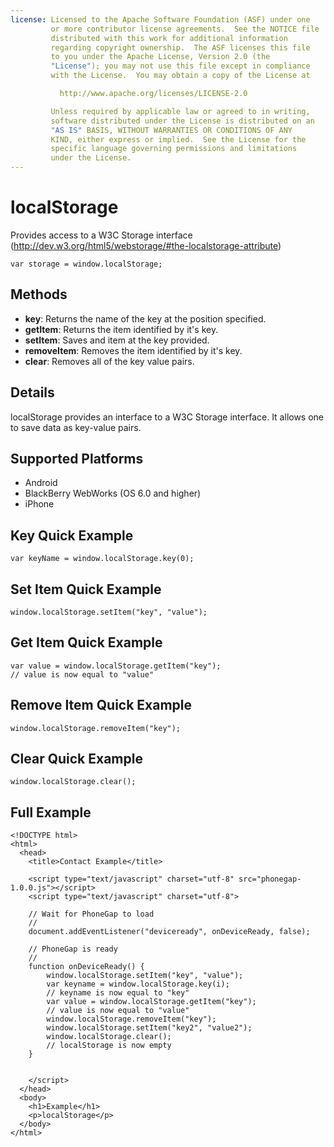 ```yaml
---
license: Licensed to the Apache Software Foundation (ASF) under one
         or more contributor license agreements.  See the NOTICE file
         distributed with this work for additional information
         regarding copyright ownership.  The ASF licenses this file
         to you under the Apache License, Version 2.0 (the
         "License"); you may not use this file except in compliance
         with the License.  You may obtain a copy of the License at

           http://www.apache.org/licenses/LICENSE-2.0

         Unless required by applicable law or agreed to in writing,
         software distributed under the License is distributed on an
         "AS IS" BASIS, WITHOUT WARRANTIES OR CONDITIONS OF ANY
         KIND, either express or implied.  See the License for the
         specific language governing permissions and limitations
         under the License.
---
```


localStorage
===============

Provides access to a W3C Storage interface (http://dev.w3.org/html5/webstorage/#the-localstorage-attribute)

    var storage = window.localStorage;

Methods
-------

- __key__: Returns the name of the key at the position specified. 
- __getItem__: Returns the item identified by it's key.
- __setItem__: Saves and item at the key provided.
- __removeItem__: Removes the item identified by it's key.
- __clear__: Removes all of the key value pairs.

Details
-----------

localStorage provides an interface to a W3C Storage interface.  It allows one to save data as key-value pairs.

Supported Platforms
-------------------

- Android
- BlackBerry WebWorks (OS 6.0 and higher)
- iPhone

Key Quick Example
-------------

    var keyName = window.localStorage.key(0);

Set Item Quick Example
-------------

    window.localStorage.setItem("key", "value");

Get Item Quick Example
-------------

	var value = window.localStorage.getItem("key");
	// value is now equal to "value"

Remove Item Quick Example
-------------

	window.localStorage.removeItem("key");

Clear Quick Example
-------------

	window.localStorage.clear();

Full Example
------------

    <!DOCTYPE html>
    <html>
      <head>
        <title>Contact Example</title>

        <script type="text/javascript" charset="utf-8" src="phonegap-1.0.0.js"></script>
        <script type="text/javascript" charset="utf-8">

        // Wait for PhoneGap to load
        //
        document.addEventListener("deviceready", onDeviceReady, false);

        // PhoneGap is ready
        //
        function onDeviceReady() {
			window.localStorage.setItem("key", "value");
			var keyname = window.localStorage.key(i);
			// keyname is now equal to "key"
			var value = window.localStorage.getItem("key");
			// value is now equal to "value"
			window.localStorage.removeItem("key");
			window.localStorage.setItem("key2", "value2");
			window.localStorage.clear();
			// localStorage is now empty
        }
    

        </script>
      </head>
      <body>
        <h1>Example</h1>
        <p>localStorage</p>
      </body>
    </html>

